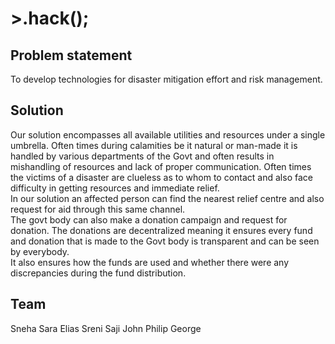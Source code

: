 # >.hack();  
## Problem statement  
To develop technologies for disaster mitigation effort and risk management.  
## Solution  
Our solution encompasses all available utilities and resources under a single umbrella. Often times during calamities be it natural or man-made it is handled by various departments of the Govt and often results in mishandling of resources and lack of proper communication. Often times the victims of a disaster are clueless as to whom to contact and also face difficulty in getting resources and immediate relief.  
In our solution an affected person can find the nearest relief centre and also request for aid through this same channel.  
The govt body can also make a donation campaign and request for donation. The donations are decentralized meaning it ensures every fund and donation that is made to the Govt body is transparent and can be seen by everybody.  
It also ensures how the funds are used and whether there were any discrepancies during the fund distribution.  
## Team  
Sneha Sara Elias
Sreni Saji
John Philip George
